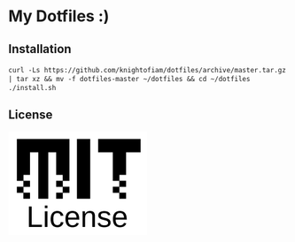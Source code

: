 # My Dotfiles :)

## Installation

```
curl -Ls https://github.com/knightofiam/dotfiles/archive/master.tar.gz | tar xz && mv -f dotfiles-master ~/dotfiles && cd ~/dotfiles
./install.sh
```

## License

![MIT license](license-mit.png?raw=true)
